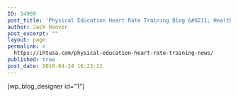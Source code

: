 ```yaml
---
ID: 14969
post_title: 'Physical Education Heart Rate Training Blog &#8211; Health &#038; Fitness News'
author: Jack Hoover
post_excerpt: ""
layout: page
permalink: >
  https://ihtusa.com/physical-education-heart-rate-training-news/
published: true
post_date: 2018-04-24 16:23:12
---
```

[wp_blog_designer id="1"]